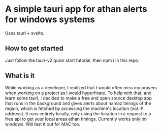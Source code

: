 # A simple tauri app for athan alerts for windows systems

Uses tauri + svelte.

## How to get started

Just follow the tauri-v2 quick start tutorial, then npm i in this repo.

## What is it

While working as a developer, I realized that I would often miss my prayers when working on a project as I would hyperfixate. To help with that, and learn some tauri, I decided to make a free and open source desktop app that runs in the background and gives alerts about namaz timings of the region, which is fetched by accessing the machine's location (not IP address). It runs entirely locally, only using the location in a request to a free api to get your local areas athan timings. Currently works only on windows. Will test it out for MAC too.
